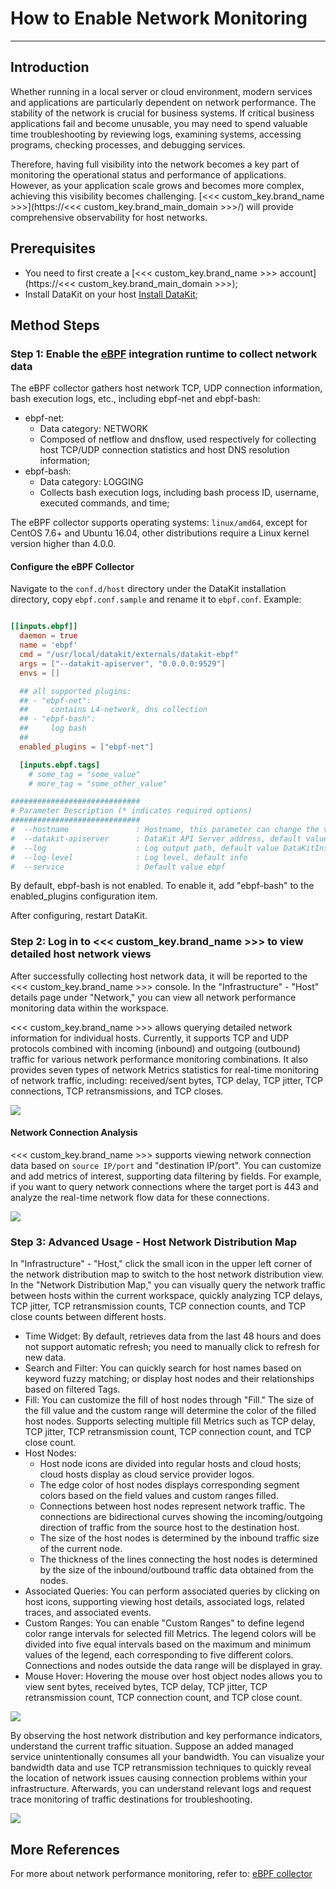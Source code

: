 # How to Enable Network Monitoring
---

## Introduction

Whether running in a local server or cloud environment, modern services and applications are particularly dependent on network performance. The stability of the network is crucial for business systems. If critical business applications fail and become unusable, you may need to spend valuable time troubleshooting by reviewing logs, examining systems, accessing programs, checking processes, and debugging services.

Therefore, having full visibility into the network becomes a key part of monitoring the operational status and performance of applications. However, as your application scale grows and becomes more complex, achieving this visibility becomes challenging. [<<< custom_key.brand_name >>>](https://<<< custom_key.brand_main_domain >>>/) will provide comprehensive observability for host networks.

## Prerequisites

- You need to first create a [<<< custom_key.brand_name >>> account](https://<<< custom_key.brand_main_domain >>>);
- Install DataKit on your host [Install DataKit](../datakit/datakit-install.md);

## Method Steps

### Step 1: Enable the [eBPF](../integrations/ebpf.md) integration runtime to collect network data

The eBPF collector gathers host network TCP, UDP connection information, bash execution logs, etc., including ebpf-net and ebpf-bash:

- ebpf-net:
   - Data category: NETWORK
   - Composed of netflow and dnsflow, used respectively for collecting host TCP/UDP connection statistics and host DNS resolution information;
- ebpf-bash:
   - Data category: LOGGING
   - Collects bash execution logs, including bash process ID, username, executed commands, and time;

The eBPF collector supports operating systems: `linux/amd64`, except for CentOS 7.6+ and Ubuntu 16.04, other distributions require a Linux kernel version higher than 4.0.0.

#### Configure the eBPF Collector

Navigate to the `conf.d/host` directory under the DataKit installation directory, copy `ebpf.conf.sample` and rename it to `ebpf.conf`. Example:

```toml

[[inputs.ebpf]]
  daemon = true
  name = 'ebpf'
  cmd = "/usr/local/datakit/externals/datakit-ebpf"
  args = ["--datakit-apiserver", "0.0.0.0:9529"]
  envs = []

  ## all supported plugins:
  ## - "ebpf-net":
  ##     contains L4-network, dns collection
  ## - "ebpf-bash":
  ##     log bash
  ##
  enabled_plugins = ["ebpf-net"]

  [inputs.ebpf.tags]
    # some_tag = "some_value"
    # more_tag = "some_other_value"

#############################
# Parameter Description (* indicates required options)
#############################
#  --hostname               : Hostname, this parameter can change the value of the host tag when uploading data from the collector; priority order: specifying this parameter > ENV_HOSTNAME value in datakit.conf (if not empty, automatically added at startup) > collector self-obtained (default value)
#  --datakit-apiserver      : DataKit API Server address, default value 0.0.0.0:9529
#  --log                    : Log output path, default value DataKitInstallDir/externals/datakit-ebpf.log
#  --log-level              : Log level, default info
#  --service                : Default value ebpf
```

By default, ebpf-bash is not enabled. To enable it, add "ebpf-bash" to the enabled_plugins configuration item.

After configuring, restart DataKit.

### Step 2: Log in to <<< custom_key.brand_name >>> to view detailed host network views

After successfully collecting host network data, it will be reported to the <<< custom_key.brand_name >>> console. In the "Infrastructure" - "Host" details page under "Network," you can view all network performance monitoring data within the workspace.

<<< custom_key.brand_name >>> allows querying detailed network information for individual hosts. Currently, it supports TCP and UDP protocols combined with incoming (inbound) and outgoing (outbound) traffic for various network performance monitoring combinations. It also provides seven types of network Metrics statistics for real-time monitoring of network traffic, including: received/sent bytes, TCP delay, TCP jitter, TCP connections, TCP retransmissions, and TCP closes.

![](img/01.png)

#### Network Connection Analysis


<<< custom_key.brand_name >>> supports viewing network connection data based on `source IP/port` and "destination IP/port". You can customize and add metrics of interest, supporting data filtering by fields. For example, if you want to query network connections where the target port is 443 and analyze the real-time network flow data for these connections.

![](img/444.gif)

### Step 3: Advanced Usage - Host Network Distribution Map

In "Infrastructure" - "Host," click the small icon in the upper left corner of the network distribution map to switch to the host network distribution view. In the "Network Distribution Map," you can visually query the network traffic between hosts within the current workspace, quickly analyzing TCP delays, TCP jitter, TCP retransmission counts, TCP connection counts, and TCP close counts between different hosts.

- Time Widget: By default, retrieves data from the last 48 hours and does not support automatic refresh; you need to manually click to refresh for new data.
- Search and Filter: You can quickly search for host names based on keyword fuzzy matching; or display host nodes and their relationships based on filtered Tags.
- Fill: You can customize the fill of host nodes through "Fill." The size of the fill value and the custom range will determine the color of the filled host nodes. Supports selecting multiple fill Metrics such as TCP delay, TCP jitter, TCP retransmission count, TCP connection count, and TCP close count.
- Host Nodes:
   - Host node icons are divided into regular hosts and cloud hosts; cloud hosts display as cloud service provider logos.
   - The edge color of host nodes displays corresponding segment colors based on the field values and custom ranges filled.
   - Connections between host nodes represent network traffic. The connections are bidirectional curves showing the incoming/outgoing direction of traffic from the source host to the destination host.
   - The size of the host nodes is determined by the inbound traffic size of the current node.
   - The thickness of the lines connecting the host nodes is determined by the size of the inbound/outbound traffic data obtained from the nodes.
- Associated Queries: You can perform associated queries by clicking on host icons, supporting viewing host details, associated logs, related traces, and associated events.
- Custom Ranges: You can enable "Custom Ranges" to define legend color range intervals for selected fill Metrics. The legend colors will be divided into five equal intervals based on the maximum and minimum values of the legend, each corresponding to five different colors. Connections and nodes outside the data range will be displayed in gray.
- Mouse Hover: Hovering the mouse over host object nodes allows you to view sent bytes, received bytes, TCP delay, TCP jitter, TCP retransmission count, TCP connection count, and TCP close count.

![](img/5.host_network.png)

By observing the host network distribution and key performance indicators, understand the current traffic situation. Suppose an added managed service unintentionally consumes all your bandwidth. You can visualize your bandwidth data and use TCP retransmission techniques to quickly reveal the location of network issues causing connection problems within your infrastructure. Afterwards, you can understand relevant logs and request trace monitoring of traffic destinations for troubleshooting.

![](img/22.gif)

## More References
For more about network performance monitoring, refer to: [eBPF collector](../integrations/ebpf.md)